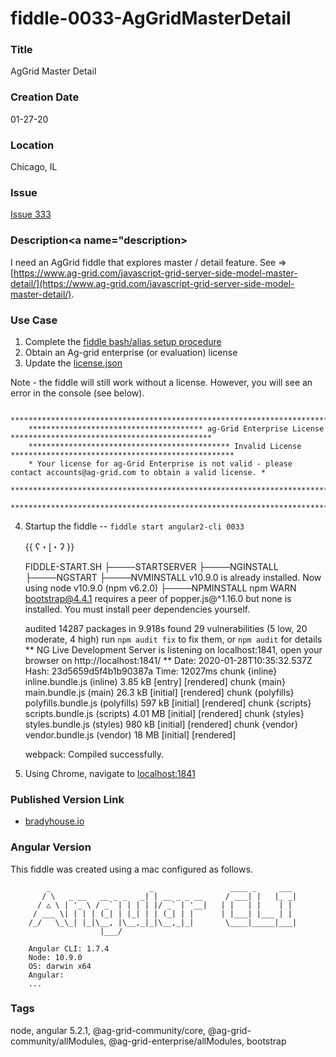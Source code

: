 fiddle-0033-AgGridMasterDetail
======


### Title<a name="title"></a>

AgGrid Master Detail


### Creation Date<a name="createDate"></a>

01-27-20


### Location<a name="location"></a>

Chicago, IL


### Issue<a name="issue"></a>

[Issue 333](https://github.com/bradyhouse/house/issues/333)


### Description<a name="description></a>

I need an AgGrid fiddle that explores master / detail feature.  See => [https://www.ag-grid.com/javascript-grid-server-side-model-master-detail/](https://www.ag-grid.com/javascript-grid-server-side-model-master-detail/). 


### Use Case<a name="use-case"></a>

1.  Complete the [fiddle bash/alias setup procedure](https://github.com/bradyhouse/house/wiki/Setup-(Mac-OS))
2.  Obtain an Ag-grid enterprise (or evaluation) license
3.  Update the [license.json](license.json)


Note - the fiddle will still work without a license.  However, you will see an error in the console (see below).

        ****************************************************************************************************************
        *************************************** ag-Grid Enterprise License *********************************************
        ********************************************* Invalid License **************************************************
        * Your license for ag-Grid Enterprise is not valid - please contact accounts@ag-grid.com to obtain a valid license. *
        ****************************************************************************************************************
        ****************************************************************************************************************

4.  Startup the fiddle -- `fiddle start angular2-cli 0033` 

      {{ ʕ・ɭ・ʔ }}

      FIDDLE-START.SH
      ├────STARTSERVER
      ├────NGINSTALL
      ├────NGSTART
      ├────NVMINSTALL
      v10.9.0 is already installed.
      Now using node v10.9.0 (npm v6.2.0)
      ├────NPMINSTALL
      npm WARN bootstrap@4.4.1 requires a peer of popper.js@^1.16.0 but none is installed. You must install peer dependencies yourself.

      audited 14287 packages in 9.918s
      found 29 vulnerabilities (5 low, 20 moderate, 4 high)
        run `npm audit fix` to fix them, or `npm audit` for details
      ** NG Live Development Server is listening on localhost:1841, open your browser on http://localhost:1841/ **
      Date: 2020-01-28T10:35:32.537Z
      Hash: 23d5659d5f4b1b90387a
      Time: 12027ms
      chunk {inline} inline.bundle.js (inline) 3.85 kB [entry] [rendered]
      chunk {main} main.bundle.js (main) 26.3 kB [initial] [rendered]
      chunk {polyfills} polyfills.bundle.js (polyfills) 597 kB [initial] [rendered]
      chunk {scripts} scripts.bundle.js (scripts) 4.01 MB [initial] [rendered]
      chunk {styles} styles.bundle.js (styles) 980 kB [initial] [rendered]
      chunk {vendor} vendor.bundle.js (vendor) 18 MB [initial] [rendered]

      webpack: Compiled successfully.
                
5.  Using Chrome, navigate to [localhost:1841](http://localhost:1841)


### Published Version Link<a name="published-version-link"></a>

* [bradyhouse.io](http://bradyhouse.github.io/angular2-cli/fiddle-0033-AgGridMasterDetail/index.html)


### Angular Version<a name="angular-version">

This fiddle was created using a mac configured as follows.

            _                      _                 ____ _     ___
           / \   _ __   __ _ _   _| | __ _ _ __     / ___| |   |_ _|
          / △ \ | '_ \ / _` | | | | |/ _` | '__|   | |   | |    | |
         / ___ \| | | | (_| | |_| | | (_| | |      | |___| |___ | |
        /_/   \_\_| |_|\__, |\__,_|_|\__,_|_|       \____|_____|___|
                        |___/

        Angular CLI: 1.7.4
        Node: 10.9.0
        OS: darwin x64
        Angular:
        ...


### Tags<a name="tags"></a>

node, angular 5.2.1, @ag-grid-community/core, @ag-grid-community/allModules, @ag-grid-enterprise/allModules, bootstrap
